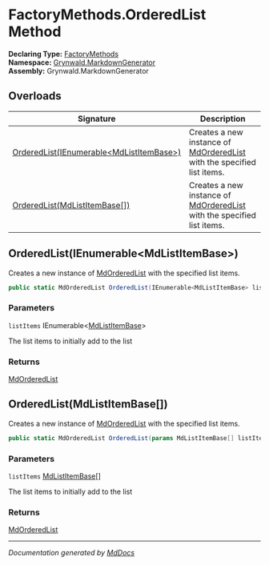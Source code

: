 ﻿<!--  
  <auto-generated>   
    The contents of this file were generated by a tool.  
    Changes to this file may be list if the file is regenerated  
  </auto-generated>   
-->

# FactoryMethods.OrderedList Method

**Declaring Type:** [FactoryMethods](../index.md)  
**Namespace:** [Grynwald.MarkdownGenerator](../../index.md)  
**Assembly:** Grynwald.MarkdownGenerator

## Overloads

| Signature                                                                           | Description                                                                                            |
| ----------------------------------------------------------------------------------- | ------------------------------------------------------------------------------------------------------ |
| [OrderedList(IEnumerable\<MdListItemBase\>)](#orderedlistienumerablemdlistitembase) | Creates a new instance of [MdOrderedList](../../MdOrderedList/index.md) with the specified list items. |
| [OrderedList(MdListItemBase\[\])](#orderedlistmdlistitembase)                       | Creates a new instance of [MdOrderedList](../../MdOrderedList/index.md) with the specified list items. |

## OrderedList(IEnumerable\<MdListItemBase\>)

Creates a new instance of [MdOrderedList](../../MdOrderedList/index.md) with the specified list items.

```csharp
public static MdOrderedList OrderedList(IEnumerable<MdListItemBase> listItems);
```

### Parameters

`listItems`  IEnumerable\<[MdListItemBase](../../MdListItemBase/index.md)\>

The list items to initially add to the list

### Returns

[MdOrderedList](../../MdOrderedList/index.md)

## OrderedList(MdListItemBase\[\])

Creates a new instance of [MdOrderedList](../../MdOrderedList/index.md) with the specified list items.

```csharp
public static MdOrderedList OrderedList(params MdListItemBase[] listItems);
```

### Parameters

`listItems`  [MdListItemBase](../../MdListItemBase/index.md)\[\]

The list items to initially add to the list

### Returns

[MdOrderedList](../../MdOrderedList/index.md)

___

*Documentation generated by [MdDocs](https://github.com/ap0llo/mddocs)*
